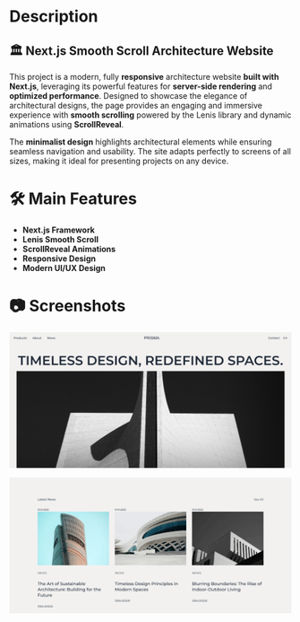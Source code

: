 # Description

## **🏛️ Next.js Smooth Scroll Architecture Website**

This project is a modern, fully **responsive** architecture website **built with Next.js**, leveraging its powerful features for **server-side rendering** and **optimized performance**. Designed to showcase the elegance of architectural designs, the page provides an engaging and immersive experience with **smooth scrolling** powered by the Lenis library and dynamic animations using **ScrollReveal**.

The **minimalist design** highlights architectural elements while ensuring seamless navigation and usability. The site adapts perfectly to screens of all sizes, making it ideal for presenting projects on any device.

# **🛠️ Main Features**
- **Next.js Framework**
- **Lenis Smooth Scroll**
- **ScrollReveal Animations**
- **Responsive Design**
- **Modern UI/UX Design**

# **📷 Screenshots**
![Screenshot](./screenshot/img1.PNG)

![Screenshot](./screenshot/img2.PNG)
